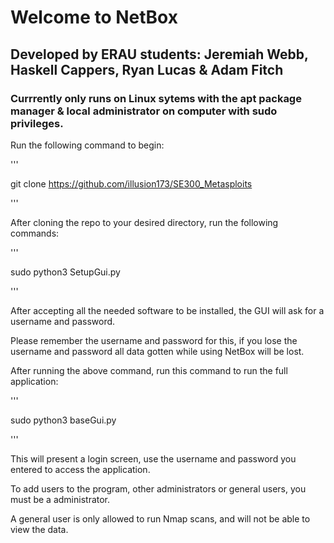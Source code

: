 # Welcome to NetBox

## Developed by ERAU students: Jeremiah Webb, Haskell Cappers, Ryan Lucas & Adam Fitch

### Currrently only runs on Linux sytems with the apt package manager & local administrator on computer with sudo privileges.

Run the following command to begin:

'''

git clone https://github.com/illusion173/SE300_Metasploits

'''


After cloning the repo to your desired directory, run the following commands:

'''

sudo python3 SetupGui.py

'''

After accepting all the needed software to be installed, the GUI will ask for a username and password.

Please remember the username and password for this, if you lose the username and password all data gotten while using NetBox will be lost.


After running the above command, run this command to run the full application:

'''

sudo python3 baseGui.py

'''

This will present a login screen, use the username and password you entered to access the application. 

To add users to the program, other administrators or general users, you must be a administrator. 

A general user is only allowed to run Nmap scans, and will not be able to view the data.

